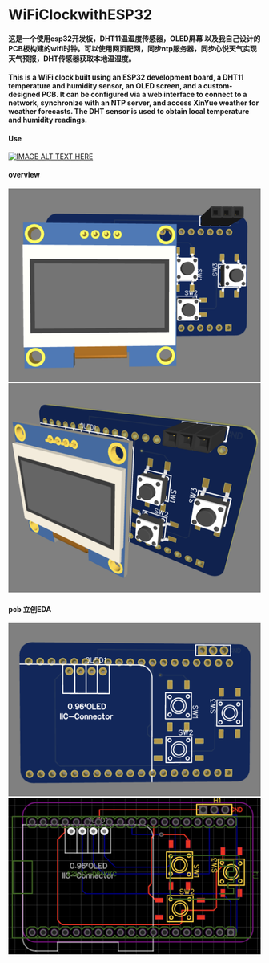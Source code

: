 # WiFiClockwithESP32

#### 这是一个使用esp32开发板，DHT11温湿度传感器，OLED屏幕 以及我自己设计的PCB板构建的wifi时钟。可以使用网页配网，同步ntp服务器，同步心悦天气实现天气预报，DHT传感器获取本地温湿度。
#### This is a WiFi clock built using an ESP32 development board, a DHT11 temperature and humidity sensor, an OLED screen, and a custom-designed PCB. It can be configured via a web interface to connect to a network, synchronize with an NTP server, and access XinYue weather for weather forecasts. The DHT sensor is used to obtain local temperature and humidity readings.

#### Use
[![IMAGE ALT TEXT HERE](https://img.youtube.com/vi/bMSm9bXkcQI/0.jpg)](https://www.youtube.com/watch?v=bMSm9bXkcQI)

#### overview
 ![Image text](https://github.com/vanishlin/WiFiClockwithESP32/blob/main/overview.png)
 ![Image text](https://github.com/vanishlin/WiFiClockwithESP32/blob/main/overview_2.png)
 
#### pcb 立创EDA
 ![Image text](https://github.com/vanishlin/WiFiClockwithESP32/blob/main/pcb1.png)
 ![Image text](https://github.com/vanishlin/WiFiClockwithESP32/blob/main/pcb2.png)
